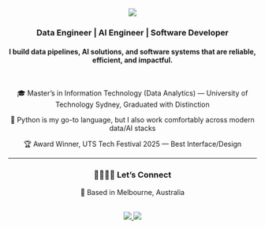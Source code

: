 <h1 align="center">
    <img src="https://readme-typing-svg.herokuapp.com/?font=Righteous&size=35&center=true&vCenter=true&width=500&height=70&duration=4000&lines=Welcome+on+my+github!+👋;+I'm+Mateusz+Wichtowski!;" />
</h1>

<h3 align="center">Data Engineer | AI Engineer | Software Developer </h3>
<h4 align="center"> I build data pipelines, AI solutions, and software systems that are reliable, efficient, and impactful. </h4>

<br/>

<div align="center">
 
🎓 Master’s in Information Technology (Data Analytics) — University of Technology Sydney, Graduated with Distinction

🐍 Python is my go-to language, but I also work comfortably across modern data/AI stacks  

🏆 Award Winner, UTS Tech Festival 2025 — Best Interface/Design  

 </div>

 -----

<h3 align="center">🫱🏻‍🫲🏾 Let’s Connect</h3>

<div align="center">

📍 Based in Melbourne, Australia  

<br/>

<a href="https://www.linkedin.com/in/matiimov/" target="_blank">
  <img src="https://img.shields.io/badge/LinkedIn-0077B5?style=for-the-badge&logo=linkedin&logoColor=white" />
</a>
<a href="https://matiimov.github.io" target="_blank">
  <img src="https://img.shields.io/badge/Portfolio-0A66C2?style=for-the-badge&logo=internet-explorer&logoColor=white" />
</a>

</div>
